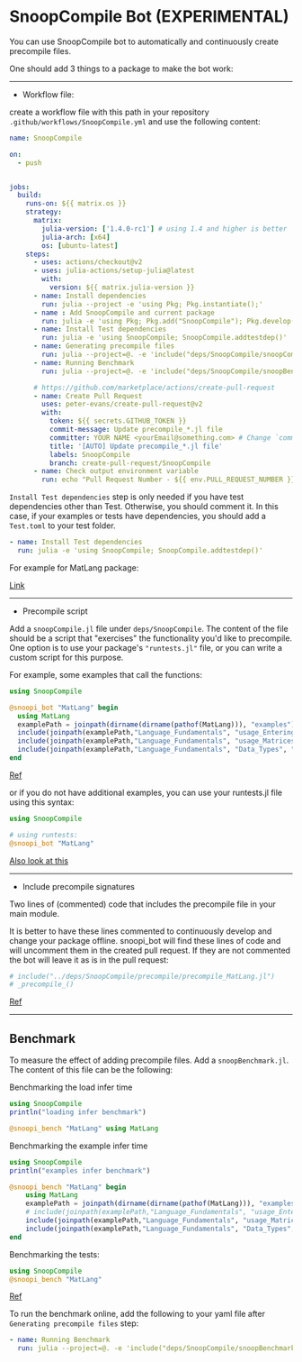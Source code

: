 # SnoopCompile Bot (EXPERIMENTAL)

You can use SnoopCompile bot to automatically and continuously create precompile files.

One should add 3 things to a package to make the bot work:

----------------------------------


- Workflow file:

create a workflow file with this path in your repository `.github/workflows/SnoopCompile.yml` and use the following content:

```yaml
name: SnoopCompile

on:
  - push


jobs:
  build:
    runs-on: ${{ matrix.os }}
    strategy:
      matrix:
        julia-version: ['1.4.0-rc1'] # using 1.4 and higher is better
        julia-arch: [x64]
        os: [ubuntu-latest]
    steps:
      - uses: actions/checkout@v2
      - uses: julia-actions/setup-julia@latest
        with:
          version: ${{ matrix.julia-version }}
      - name: Install dependencies
        run: julia --project -e 'using Pkg; Pkg.instantiate();'
      - name : Add SnoopCompile and current package
        run: julia -e 'using Pkg; Pkg.add("SnoopCompile"); Pkg.develop(PackageSpec(; path=pwd()));'
      - name: Install Test dependencies
        run: julia -e 'using SnoopCompile; SnoopCompile.addtestdep()'
      - name: Generating precompile files
        run: julia --project=@. -e 'include("deps/SnoopCompile/snoopCompile.jl")'
      - name: Running Benchmark
        run: julia --project=@. -e 'include("deps/SnoopCompile/snoopBenchmark.jl")'

      # https://github.com/marketplace/actions/create-pull-request
      - name: Create Pull Request
        uses: peter-evans/create-pull-request@v2
        with:
          token: ${{ secrets.GITHUB_TOKEN }}
          commit-message: Update precompile_*.jl file
          committer: YOUR NAME <yourEmail@something.com> # Change `committer` to your name and your email.
          title: '[AUTO] Update precompile_*.jl file'
          labels: SnoopCompile
          branch: create-pull-request/SnoopCompile
      - name: Check output environment variable
        run: echo "Pull Request Number - ${{ env.PULL_REQUEST_NUMBER }}"
```
`Install Test dependencies` step is only needed if you have test dependencies other than Test. Otherwise, you should comment it. In this case, if your examples or tests have dependencies, you should add a `Test.toml` to your test folder.

```yaml
- name: Install Test dependencies
  run: julia -e 'using SnoopCompile; SnoopCompile.addtestdep()'
```

For example for MatLang package:

[Link](https://github.com/juliamatlab/MatLang/blob/master/.github/workflows/SnoopCompile.yml)

----------------------------------


- Precompile script

Add a `snoopCompile.jl` file under `deps/SnoopCompile`. The content of the file should be a script that "exercises" the functionality you'd like to precompile. One option is to use your package's `"runtests.jl"` file, or you can write a custom script for this purpose.


For example, some examples that call the functions:

```julia
using SnoopCompile

@snoopi_bot "MatLang" begin
  using MatLang
  examplePath = joinpath(dirname(dirname(pathof(MatLang))), "examples")
  include(joinpath(examplePath,"Language_Fundamentals", "usage_Entering_Commands.jl"))
  include(joinpath(examplePath,"Language_Fundamentals", "usage_Matrices_and_Arrays.jl"))
  include(joinpath(examplePath,"Language_Fundamentals", "Data_Types", "usage_Numeric_Types.jl"))
end
```
[Ref]( https://github.com/juliamatlab/MatLang/blob/master/deps/SnoopCompile/snoopCompile.jl)

or if you do not have additional examples, you can use your runtests.jl file using this syntax:

```julia
using SnoopCompile

# using runtests:
@snoopi_bot "MatLang"
```

[Also look at this](https://timholy.github.io/SnoopCompile.jl/stable/snoopi/#Precompile-scripts-1)

----------------------------------

- Include precompile signatures

Two lines of (commented) code that includes the precompile file in your main module.

It is better to have these lines commented to continuously develop and change your package offline. snoopi_bot will find these lines of code and will uncomment them in the created pull request. If they are not commented the bot will leave it as is in the pull request:

```julia
# include("../deps/SnoopCompile/precompile/precompile_MatLang.jl")
# _precompile_()
```

[Ref](https://github.com/juliamatlab/MatLang/blob/072ff8ed9877cbb34f8583ae2cf928a5df18aa0c/src/MatLang.jl#L26)


----------------------------------


## Benchmark

To measure the effect of adding precompile files. Add a `snoopBenchmark.jl`. The content of this file can be the following:

Benchmarking the load infer time
```julia
using SnoopCompile
println("loading infer benchmark")

@snoopi_bench "MatLang" using MatLang
```

Benchmarking the example infer time
```julia
using SnoopCompile
println("examples infer benchmark")

@snoopi_bench "MatLang" begin
    using MatLang
    examplePath = joinpath(dirname(dirname(pathof(MatLang))), "examples")
    # include(joinpath(examplePath,"Language_Fundamentals", "usage_Entering_Commands.jl"))
    include(joinpath(examplePath,"Language_Fundamentals", "usage_Matrices_and_Arrays.jl"))
    include(joinpath(examplePath,"Language_Fundamentals", "Data_Types", "usage_Numeric_Types.jl"))
end
```

Benchmarking the tests:
```julia
using SnoopCompile
@snoopi_bench "MatLang"
```
[Ref](https://github.com/juliamatlab/MatLang/blob/master/deps/SnoopCompile/snoopBenchmark.jl)


To run the benchmark online, add the following to your yaml file after `Generating precompile files` step:

```yaml
- name: Running Benchmark
  run: julia --project=@. -e 'include("deps/SnoopCompile/snoopBenchmark.jl")'
```
